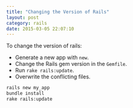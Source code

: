 ```yaml
---
title: "Changing the Version of Rails" 
layout: post
category: rails
date: 2015-03-05 22:07:10 
---
```


To change the version of rails:

- Generate a new app with `new`.
- Change the Rails gem version in the `Gemfile`.
- Run `rake rails:update`.
- Overwrite the conflicting files.

```bash
rails new my_app
bundle install
rake rails:update
```